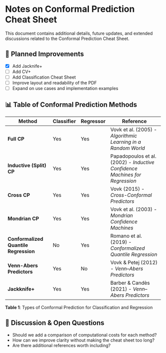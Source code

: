 # Notes on Conformal Prediction Cheat Sheet

This document contains additional details, future updates, and extended discussions related to the Conformal Prediction Cheat Sheet.

## 📝 Planned Improvements

- [x] Add Jacknife+
- [ ] Add CV+
- [ ] Add Classification Cheat Sheet
- [ ] Improve layout and readability of the PDF
- [ ] Expand on use cases and implementation examples

## 📊 Table of Conformal Prediction Methods

| Method                              | Classifier | Regressor | Reference |
|-------------------------------------|------------|-----------|-----------|
| **Full CP**       | Yes        | Yes       | Vovk et al. (2005) - *Algorithmic Learning in a Random World* |
| **Inductive (Split) CP** | Yes | Yes | Papadopoulos et al. (2002) - *Inductive Confidence Machines for Regression* |
| **Cross CP**      | Yes        | Yes       | Vovk (2015) - *Cross-Conformal Predictors* |
| **Mondrian CP**   | Yes        | Yes       | Vovk et al. (2003) - *Mondrian Confidence Machines* |
| **Conformalized Quantile Regression**   | No        | Yes       | Romano et al. (2019) - *Conformalized Quantile Regression* |
| **Venn-Abers Predictors**           | Yes        | No       | Vovk & Petej (2012) - *Venn–Abers Predictors* |
| **Jackknife+**    | Yes        | Yes       | Barber & Candès (2021) - *Venn–Abers Predictors* |

**Table 1**: Types of Conformal Prediction for Classification and Regression  

## 📌 Discussion & Open Questions

- Should we add a comparison of computational costs for each method?
- How can we improve clarity without making the cheat sheet too long?
- Are there additional references worth including?
